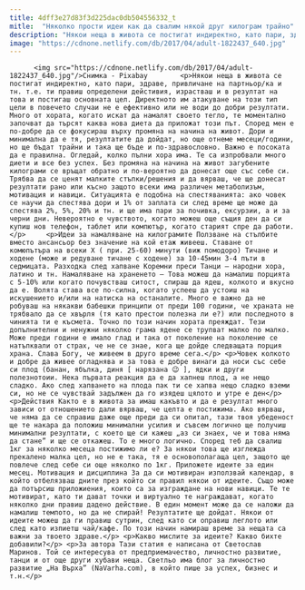 ```yaml
---
title: 4dff3e27d83f3d225dac0db504556332_t
mitle:  "Няколко прости идеи как да свалим някой друг килограм трайно"
description: "Някои неща в живота се постигат индиректно, като пари, здраве, привличане на партньор/ка и тн. т.е. ти правиш определени дейстивия, израстваш и в резултат на това и постигаш основната цел. Директното им атакуване на този тип цели в повечето случаи не е ефективно или не води до добри резултати. Много от хората, когато искат да …"
image: "https://cdnone.netlify.com/db/2017/04/adult-1822437_640.jpg"
---
```


          <img src="https://cdnone.netlify.com/db/2017/04/adult-1822437_640.jpg"/>Снимка - Pixabay        <p>Някои неща в живота се постигат индиректно, като пари, здраве, привличане на партньор/ка и тн. т.е. ти правиш определени дейстивия, израстваш и в резултат на това и постигаш основната цел. Директното им атакуване на този тип цели в повечето случаи не е ефективно или не води до добри резултати. Много от хората, когато искат да намалят своето тегло, те моментално започват да търсят каква нова диета да приложат този път. Според мен е по-добре да се фокусираш върху промяна на начина на живот. Дори и минимална да е тя, резултатите да дойдат, но още отнеме месеци/години, но ще бъдат трайни и така ще бъде и по-здравословно. Важно е посоката да е правилна. Огледай, колко пълни хора има. Те са изпробвали много диети и все без успех. Без промяна на начина на живот загубените килограми се връщат обратно и по-вероятно да донесат още със себе си. Трябва да се ценят малките стъпки/решения и да вярваш, че ще донесат резултати рано или късно защото всеки има различен метаболизъм, мотивация и навици. Ситуацията е подобна на спестяванията: ако човек се научи да спестява дори и 1% от заплата си след време ще може да спестява 2%, 5%, 20% и тн. и ще има пари за почивка, ексурзии, а и за черни дни. Невероятно е чувството, когато можеш още същия ден да си купиш нов телефон, таблет или компютър, когато старият спре да работи.</p>     <p>Идеи за намаляване на килограмите Ползване на стълбите вместо ансансьор без значение на кой етаж живееш. Ставане от комюпътъра на всеки Х ( при. 25-60) минути (виж помодоро) Тичане и ходене (може и редуване тичане с ходене) за 10-45мин 3-4 пъти в седмицата. Разходка след хапване Коремни преси Танци – народни хора, латино и тн. Намаляване на храненето – Това можеш да намалиш порцията с 5-10% или когато почувстваш ситост, спираш да ядеш, колкото и вкусно да е. Волята става все по-силна, когато успееш да устоиш на искушението и/или на натиска на останалите. Много е важно да не робуваш на някакви бабешки принципи от преди 100 години, че храната не трябвало да се хвърля (тя като престои полезна ли е?) или последното в чинията ти е късмета. Точно по този начин хората преяждат. Тези допълнителни и ненужни няколко грама ядене се трупват малко по малко. Може преди години е имало глад и така от поколение на поколение се натъпквали от страх, че не се знае, кога ще дойде следващата порция храна. Слава Богу, че живеем в друго време сега.</p> <p>Човек колкото и добре да живее огладнява и за това е добре винаги да носи със себе си плод (банан, ябълка, диня [ нарязана 😉 ], ядки и други полезнотоии. Нека първата реакция да е да хапнеш плод, а не нещо сладко. Ако след хапването на плода пак ти се хапва нещо сладко вземи си, но не се чувствай задължен да го изядеш цялото и утре е ден</p>     <p>Действия Както е в живота за имаш какъвто и да е резултат много зависи от отношението дали вярваш, че целта е постижима. Ако вярваш, че няма да се справиш даже още преди да си опитал, тази твоя убеденост ще те накара да положиш минимални усилия и съвсем логично ще получиш минимални резултати, с което ще си кажеш „аз си знаех, че и това няма да стане” и ще се откажеш. То е много логично. Според теб да свалиш 1кг за няколко месеца постижимо ли е? За някои това ще изглежда прекалено малка цел, но не е така, тя е основополагаща цел, защото ще повлече след себе си още няколко по 1кг. Приложете идеите за един месец. Мотивация и дисциплина За да си мотивиран използвай календар, в който отбелязваш дните през който си правил някои от идеите. Също може да потърсиш приложиения, които са за изграждане на нови навици. Те те мотивират, като ти дават точки и виртуално те награждават, когато няколко дни правиш дадено действие. В един момент може да се наложи да намалиш темпото, но да не спирай! Резултатите ще дойдат. Някои от идеите можеш да ги правиш сутрин, след като си оправиш леглото или след като изпиетш чай/кафе. По този начин намираш време за нещата са важни за твоето здраве.</p> <p>Какво мислите за идеите? Какво бихте добавили?</p> <p>За автора Тази статия е написана от Светослав Маринов. Той се интересува от предприемачество, личностно развитие, танци и от още други хубави неща. Светльо има блог за личностно развитие „На Върха” (NaVarha.com), в който пише за успех, бизнес и т.н.</p>        